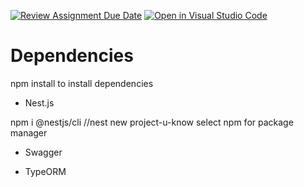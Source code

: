 [![Review Assignment Due Date](https://classroom.github.com/assets/deadline-readme-button-24ddc0f5d75046c5622901739e7c5dd533143b0c8e959d652212380cedb1ea36.svg)](https://classroom.github.com/a/J7rdw0MP)
[![Open in Visual Studio Code](https://classroom.github.com/assets/open-in-vscode-718a45dd9cf7e7f842a935f5ebbe5719a5e09af4491e668f4dbf3b35d5cca122.svg)](https://classroom.github.com/online_ide?assignment_repo_id=11333344&assignment_repo_type=AssignmentRepo)

# Dependencies 

npm install to install dependencies

- Nest.js 

 npm i @nestjs/cli
 //nest new project-u-know
 select npm for package manager

- Swagger


- TypeORM 
